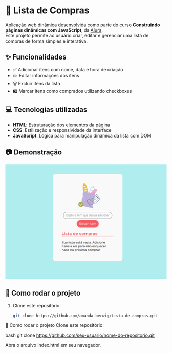 
# 🛒 Lista de Compras

Aplicação web dinâmica desenvolvida como parte do curso **Construindo páginas dinâmicas com JavaScript**, da [Alura](https://www.alura.com.br/).  
Este projeto permite ao usuário criar, editar e gerenciar uma lista de compras de forma simples e interativa.

## ✨ Funcionalidades

- ✅ Adicionar itens com nome, data e hora de criação
- ✏️ Editar informações dos itens
- 🗑️ Excluir itens da lista
- 🛍️ Marcar itens como comprados utilizando checkboxes

## 💻 Tecnologias utilizadas

- **HTML**: Estruturação dos elementos da página  
- **CSS**: Estilização e responsividade da interface  
- **JavaScript**: Lógica para manipulação dinâmica da lista com DOM

## 📷 Demonstração

![Demonstração da aplicação](./lista-compras.gif)

## 🚀 Como rodar o projeto

1. Clone este repositório:
   ```bash
   git clone https://github.com/amanda-berwig/Lista-de-compras.git


🚀 Como rodar o projeto
Clone este repositório:

bash
git clone https://github.com/seu-usuario/nome-do-repositorio.git

Abra o arquivo index.html em seu navegador.


